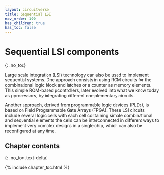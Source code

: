 ```yaml
---
layout: circuitverse
title: Sequential LSI
nav_order: 100
has_children: true
has_toc: false
---
```



# Sequential LSI components
{: .no_toc}

Large scale integration (LSI) technology can also be used to implement sequential systems. One approach consists in using ROM circuits for the combinational logic block and latches or a counter as memory elements. This simple ROM-based µcontrollers, later evolved into what we know today as µprocessors, by integrating different complementary circuits.

Another approach, derived from programmable logic devices (PLDs), is based on Field Programmable Gate Arrays (FPGA). These LSI circuits include several logic cells with each cell containing simple combinational and sequential elements the cells can be interconnected in different ways to implement very complex designs in a single chip, which can also be reconfigured at any time.


## Chapter contents
{: .no_toc .text-delta}

{% include chapter_toc.html %}
